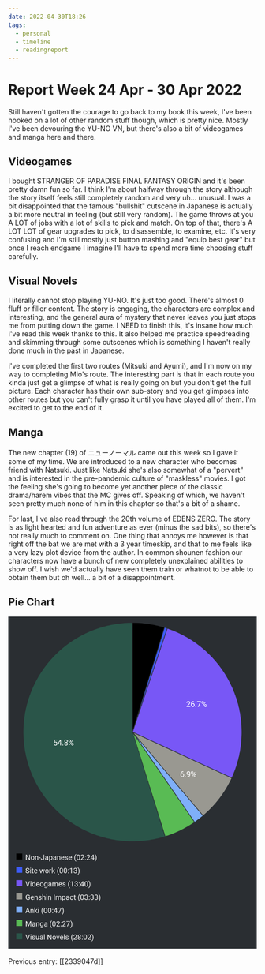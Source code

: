 ```yaml
---
date: 2022-04-30T18:26
tags:
  - personal
  - timeline
  - readingreport
---
```


# Report Week 24 Apr - 30 Apr 2022

Still haven't gotten the courage to go back to my book this week, I've been
hooked on a lot of other random stuff though, which is pretty nice. Mostly I've
been devouring the YU-NO VN, but there's also a bit of videogames and manga here
and there.

## Videogames

I bought STRANGER OF PARADISE FINAL FANTASY ORIGIN and it's been pretty damn
fun so far. I think I'm about halfway through the story although the story
itself feels still completely random and very uh... unusual. I was a bit
disappointed that the famous "bullshit" cutscene in Japanese is actually a bit
more neutral in feeling (but still very random). The game throws at you A LOT of
jobs with a lot of skills to pick and match. On top of that, there's A LOT LOT
of gear upgrades to pick, to disassemble, to examine, etc. It's very confusing
and I'm still mostly just button mashing and "equip best gear" but once I reach
endgame I imagine I'll have to spend more time choosing stuff carefully.

## Visual Novels

I literally cannot stop playing YU-NO. It's just too good. There's almost 0
fluff or filler content. The story is engaging, the characters are complex and
interesting, and the general aura of mystery that never leaves you just stops me
from putting down the game. I NEED to finish this, it's insane how much I've
read this week thanks to this. It also helped me practice speedreading and
skimming through some cutscenes which is something I haven't really done much in
the past in Japanese.

I've completed the first two routes (Mitsuki and Ayumi), and I'm now on my way
to completing Mio's route. The interesting part is that in each route you kinda
just get a glimpse of what is really going on but you don't get the full picture.
Each character has their own sub-story and you get glimpses into other routes but
you can't fully grasp it until you have played all of them. I'm excited to get
to the end of it.

## Manga

The new chapter (19) of ニューノーマル came out this week so I gave it some of
my time. We are introduced to a new character who becomes friend with Natsuki.
Just like Natsuki she's also somewhat of a "pervert" and is interested in the
pre-pandemic culture of "maskless" movies. I got the feeling she's going to
become yet another piece of the classic drama/harem vibes that the MC gives off.
Speaking of which, we haven't seen pretty much none of him in this chapter so
that's a bit of a shame.

For last, I've also read through the 20th volume of EDENS ZERO. The story is as
light hearted and fun adventure as ever (minus the sad bits), so there's not
really much to comment on. One thing that annoys me however is that right off
the bat we are met with a 3 year timeskip, and that to me feels like a very lazy
plot device from the author. In common shounen fashion our characters now have a
bunch of new completely unexplained abilities to show off. I wish we'd actually
have seen them train or whatnot to be able to obtain them but oh well... a bit
of a disappointment.

## Pie Chart

![Report](./static/reports/2022-04-30.png)

Previous entry: [[2339047d]]
